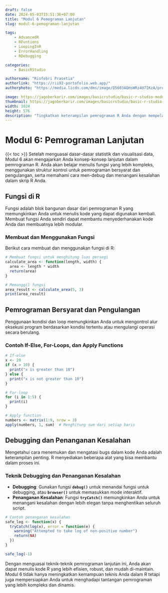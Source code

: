```yaml
---
draft: false
date: 2024-05-03T15:51:36+07:00
title: "Modul 6 Pemograman Lanjutan"
slug: modul-6-pemograman-lanjutan

tags:
    - AdvancedR
    - RFuntions
    - LoopingInR
    - ErrorHandling
    - RDebugging

categories:
    - BasicRStudio

authorname: "Riofebri Prasetia"
authorlink: "https://rii92-portofolio.web.app/"
authorphoto: "https://media.licdn.com/dms/image/D5603AQHsWRz4U7IKzA/profile-displayphoto-shrink_200_200/0/1690182368248?e=1718841600&v=beta&t=UrTxqBd5G0GRg7UsKkoxTP99WK_An-NJpp4Nu2RXlO8"

image: https://jagoberkarir.com/images/basicrstudio/basic-r-studio-modul-6.jpg
thumbnail: https://jagoberkarir.com/images/basicrstudio/basic-r-studio-modul-6.jpg
width: 1024
height: 576
description: "Tingkatkan keterampilan pemrograman R Anda dengan mempelajari cara membuat fungsi sendiri, menggunakan kontrol alur seperti if-else dan loop, serta teknik debugging dan penanganan kesalahan."
---
```

# **Modul 6: Pemrograman Lanjutan**
{{< toc >}}
Setelah menguasai dasar-dasar statistik dan visualisasi data, Modul 6 akan mengajarkan Anda konsep-konsep lanjutan dalam pemrograman R. Anda akan belajar menulis fungsi yang lebih kompleks, menggunakan struktur kontrol untuk pemrograman bersyarat dan pengulangan, serta memahami cara men-debug dan menangani kesalahan dalam skrip R Anda.

## **Fungsi di R**

Fungsi adalah blok bangunan dasar dari pemrograman R yang memungkinkan Anda untuk menulis kode yang dapat digunakan kembali. Membuat fungsi Anda sendiri dapat membantu menyederhanakan kode Anda dan membuatnya lebih modular.

### **Membuat dan Menggunakan Fungsi**

Berikut cara membuat dan menggunakan fungsi di R:

```r
# Membuat fungsi untuk menghitung luas persegi
calculate_area <- function(length, width) {
  area <- length * width
  return(area)
}

# Memanggil fungsi
area_result <- calculate_area(5, 3)
print(area_result)

```

## **Pemrograman Bersyarat dan Pengulangan**

Penggunaan kondisi dan loop memungkinkan Anda untuk mengontrol alur eksekusi program berdasarkan kondisi tertentu atau mengulangi operasi secara berulang.

### **Contoh If-Else, For-Loops, dan Apply Functions**

```r
# If-else
x <- 20
if (x > 10) {
  print("x is greater than 10")
} else {
  print("x is not greater than 10")
}

# For-loop
for (i in 1:5) {
  print(i)
}

# Apply function
numbers <- matrix(1:9, nrow = 3)
apply(numbers, 1, sum)  # Menghitung sum dari setiap baris

```

## **Debugging dan Penanganan Kesalahan**

Mengetahui cara menemukan dan mengatasi bugs dalam kode Anda adalah keterampilan penting. R menyediakan beberapa alat yang bisa membantu dalam proses ini.

### **Teknik Debugging dan Penanganan Kesalahan**

- **Debugging**: Gunakan fungsi **`debug()`** untuk menandai fungsi untuk debugging, atau **`browser()`** untuk memasukkan mode interaktif.
- **Penanganan Kesalahan**: Fungsi **`tryCatch()`** memungkinkan Anda untuk menangani kesalahan dengan lebih elegan tanpa menghentikan seluruh script.

```r
# Contoh penanganan kesalahan
safe_log <- function(x) {
  tryCatch(log(x), error = function(e) {
    warning("Attempted to take log of non-positive number")
    return(NA)
  })
}

safe_log(-1)

```

Dengan menguasai teknik-teknik pemrograman lanjutan ini, Anda akan dapat menulis kode R yang lebih efisien, robust, dan mudah di-maintain. Modul 6 tidak hanya meningkatkan kemampuan teknis Anda dalam R tetapi juga mempersiapkan Anda untuk menghadapi tantangan pemrograman yang lebih kompleks dan dinamis.